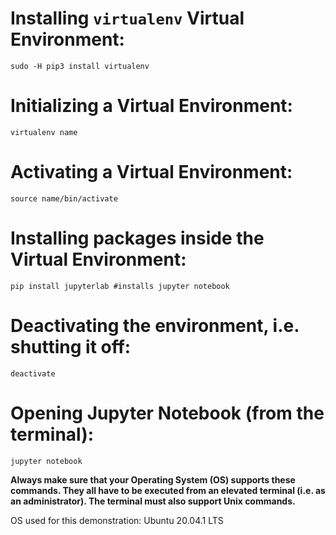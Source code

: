 # Installing `virtualenv`  Virtual Environment:    
```
sudo -H pip3 install virtualenv
```  

# Initializing a Virtual Environment:  
```
virtualenv name
```  

# Activating a Virtual Environment:  
```
source name/bin/activate
```  

# Installing packages inside the Virtual Environment:  
```
pip install jupyterlab #installs jupyter notebook
```  

# Deactivating the environment, i.e. shutting it off:  
```
deactivate
```

# Opening Jupyter Notebook (from the terminal):  
```
jupyter notebook
```

**Always make sure that your Operating System (OS) supports these commands.
They all have to be executed from an elevated terminal (i.e. as an
administrator). The terminal must also support Unix commands.** 

OS used for this demonstration: Ubuntu 20.04.1 LTS
